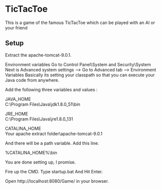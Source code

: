 # TicTacToe
This is a game of the famous TicTacToe which can be played with an AI or your friend

Setup 
-----

Extract the apache-tomcat-9.0.1.

Environment variables
Go to Control Panel\System and Security\System
Next is Advanced system settings --> Go to Advanced tab --> Environment Variables
Basically its setting your classpath so that you can execute your Java code from anywhere.

Add the following three variables and values :

JAVA_HOME <br />
C:\Program Files\Java\jdk1.8.0_51\bin

JRE_HOME <br />
C:\Program Files\Java\jre1.8.0_131

CATALINA_HOME <br />
Your apache extract folder\apache-tomcat-9.0.1

And there will be a path variable. Add this line.

%CATALINA_HOME%\bin


You are done setting up, I promise.

Fire up the CMD.
Type startup.bat
And Hit Enter.


Open http://localhost:8080/Game/ in your browser.
